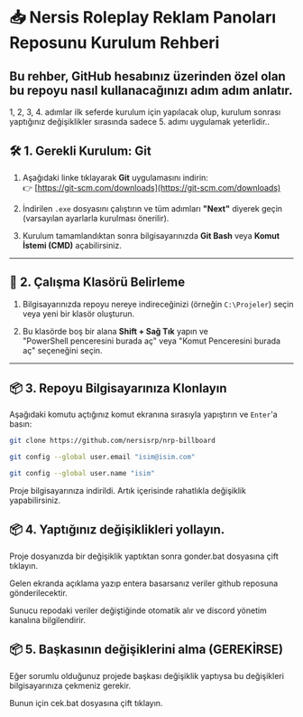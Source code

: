 # 📥 Nersis Roleplay Reklam Panoları Reposunu Kurulum Rehberi

Bu rehber, GitHub hesabınız üzerinden **özel** olan bu repoyu nasıl kullanacağınızı adım adım anlatır.
---
1, 2, 3, 4. adımlar ilk seferde kurulum için yapılacak olup, kurulum sonrası yaptığınız değişiklikler sırasında sadece 5. adımı uygulamak yeterlidir..


## 🛠️ 1. Gerekli Kurulum: Git

1. Aşağıdaki linke tıklayarak **Git** uygulamasını indirin:  
   👉 [https://git-scm.com/downloads](https://git-scm.com/downloads)

2. İndirilen `.exe` dosyasını çalıştırın ve tüm adımları **"Next"** diyerek geçin (varsayılan ayarlarla kurulması önerilir).

3. Kurulum tamamlandıktan sonra bilgisayarınızda **Git Bash** veya **Komut İstemi (CMD)** açabilirsiniz.

---

## 📁 2. Çalışma Klasörü Belirleme

1. Bilgisayarınızda repoyu nereye indireceğinizi (örneğin `C:\Projeler`) seçin veya yeni bir klasör oluşturun.

2. Bu klasörde boş bir alana **Shift + Sağ Tık** yapın ve  
   "PowerShell penceresini burada aç" veya "Komut Penceresini burada aç" seçeneğini seçin.


---


## 📦 3. Repoyu Bilgisayarınıza Klonlayın

Aşağıdaki komutu açtığınız komut ekranına sırasıyla yapıştırın ve `Enter`'a basın:

```bash
git clone https://github.com/nersisrp/nrp-billboard

```

```bash
git config --global user.email "isim@isim.com"
```


```bash
git config --global user.name "isim"

```

Proje bilgisayarınıza indirildi. Artık içerisinde rahatlıkla değişiklik yapabilirsiniz.

## 📦 4. Yaptığınız değişiklikleri yollayın.

Proje dosyanızda bir değişiklik yaptıktan sonra gonder.bat dosyasına çift tıklayın.

Gelen ekranda açıklama yazıp entera basarsanız veriler github reposuna gönderilecektir.

Sunucu repodaki veriler değiştiğinde otomatik alır ve discord yönetim kanalına bilgilendirir.

## 📦 5. Başkasının değişiklerini alma (GEREKİRSE)


Eğer sorumlu olduğunuz projede başkası değişiklik yaptıysa bu değişikleri bilgisayarınıza çekmeniz gerekir.

Bunun için cek.bat dosyasına çift tıklayın.
